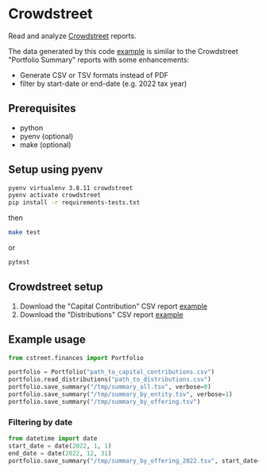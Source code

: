 # Crowdstreet

Read and analyze [Crowdstreet](https://www.crowdstreet.com/) reports.

The data generated by this code [example](test/data/summary.tsv) is similar to the
Crowdstreet "Portfolio Summary" reports with some enhancements:
- Generate CSV or TSV formats instead of PDF
- filter by start-date or end-date (e.g. 2022 tax year)

## Prerequisites

- python
- pyenv (optional)
- make (optional)

## Setup using pyenv

```bash
pyenv virtualenv 3.8.11 crowdstreet
pyenv activate crowdstreet
pip install -r requirements-tests.txt
```
then
```bash
make test
```
or
```bash
pytest
```

## Crowdstreet setup
1. Download the "Capital Contribution" CSV report [example](test/data/contributions.tsv)
2. Download the "Distributions" CSV report [example](test/data/distributions.tsv)


## Example usage

```python
from cstreet.finances import Portfolio

portfolio = Portfolio("path_to_capital_contributions.csv")
portfolio.read_distributions("path_to_distributions.csv")
portfolio.save_summary("/tmp/summary_all.tsv", verbose=0)
portfolio.save_summary("/tmp/summary_by_entity.tsv", verbose=1)
portfolio.save_summary("/tmp/summary_by_offering.tsv")
```

### Filtering by date
```python
from datetime import date
start_date = date(2022, 1, 1)
end_date = date(2022, 12, 31)
portfolio.save_summary("/tmp/summary_by_offering_2022.tsv", start_date=start_date, end_date=end_date)
```
